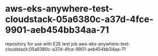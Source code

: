 # aws-eks-anywhere-test-cloudstack-05a6380c-a37d-4fce-9901-aeb454bb34aa-71
repository for use with E2E test job aws-eks-anywhere-test-cloudstack:05a6380c-a37d-4fce-9901-aeb454bb34aa-71
